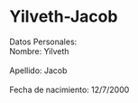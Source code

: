 # Yilveth-Jacob
<p>Datos Personales:
<br>Nombre: Yilveth</br>
<br>Apellido: Jacob</br>
<br>Fecha de nacimiento: 12/7/2000</br></p>
